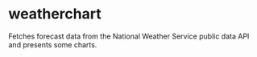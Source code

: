 # weatherchart

Fetches forecast data from the National Weather Service public data API and presents some charts.
